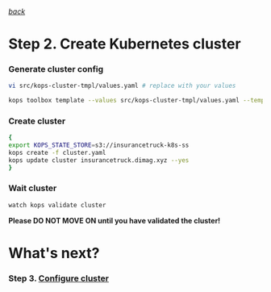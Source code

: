 ###### [back](http://54.152.51.78:10080/ironjab/it-k8s/src/master/docs/step1.md)

# Step 2. Create Kubernetes cluster

### Generate cluster config
```sh
vi src/kops-cluster-tmpl/values.yaml # replace with your values
```
```sh
kops toolbox template --values src/kops-cluster-tmpl/values.yaml --template src/kops-cluster-tmpl/template.yaml --output cluster.yaml
```

### Create cluster
```sh
{
export KOPS_STATE_STORE=s3://insurancetruck-k8s-ss
kops create -f cluster.yaml
kops update cluster insurancetruck.dimag.xyz --yes
}
```

### Wait cluster
```sh
watch kops validate cluster
```

**Please DO NOT MOVE ON until you have validated the cluster!**

# What's next?

### Step 3. [Configure cluster](http://54.152.51.78:10080/ironjab/it-k8s/src/master/docs/step3.md)
